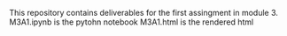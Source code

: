 This repository contains deliverables for the first assingment in module 3.
M3A1.ipynb is the pytohn notebook
M3A1.html is the rendered html
